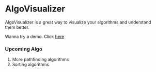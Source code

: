 # AlgoVisualizer

AlgoVisualizer is a great way to visualize your algorithms and understand them better. 

Wanna try a demo. Click <a href="http://rebrand.ly/algo-visualizer"> here </a>




### Upcoming Algo
 1. More pathfinding algorithms
 2. Sorting algorithms

